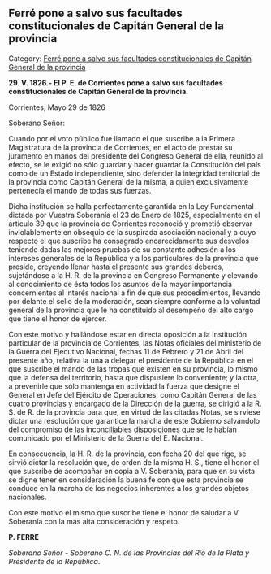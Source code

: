 ## Ferré pone a salvo sus facultades constitucionales de Capitán General de la provincia

Category: [Ferré pone a salvo sus facultades constitucionales de Capitán General de la provincia](http://descubrircorrientes.com.ar/2012/index.php/3729-historia-desde-1814-hasta-la-guerra-de-la-triple-alianza/documentos-oficiales-de-la-provincia-de-corrientes/ferre-pone-a-salvo-sus-facultades-constitucionales-de-capitan-general-de-la-provincia)

**29\. V. 1826.- El P. E. de Corrientes pone a salvo sus facultades constitucionales de Capitán General de la provincia.**

Corrientes, Mayo 29 de 1826

Soberano Señor:

Cuando por el voto público fue llamado el que suscribe a la Primera Magistratura de la provincia de Corrientes, en el acto de prestar su juramento en manos del presidente del Congreso General de ella, reunido al efecto, se le exigió no sólo guardar y hacer guardar la Constitución del país como de un Estado independiente, sino defender la integridad territorial de la provincia como Capitán General de la misma, a quien exclusivamente pertenecía el mando de todas sus fuerzas.

Dicha institución se halla perfectamente garantida en la Ley Fundamental dictada por Vuestra Soberanía el 23 de Enero de 1825, especialmente en el artículo 39 que la provincia de Corrientes reconoció y prometió observar inviolablemente en obsequio de la suspirada asociación nacional y a cuyo respecto el que suscribe ha consagrado encarecidamente sus desvelos teniendo dadas las mejores pruebas de su constante adhesión a los intereses generales de la República y a los particulares de la provincia que preside, creyendo llenar hasta el presente sus grandes deberes, sujetándose a la H. R. de la provincia en Congreso Permanente y elevando al conocimiento de ésta todos los asuntos de la mayor importancia concernientes al interés nacional a fin de que sus procedimientos, llevando por delante el sello de la moderación, sean siempre conforme a la voluntad general de la provincia que le ha constituido al desempeño del alto cargo que tiene el honor de ejercer.

Con este motivo y hallándose estar en directa oposición a la Institución particular de la provincia de Corrientes, las Notas oficiales del ministerio de la Guerra del Ejecutivo Nacional, fechas 11 de Febrero y 21 de Abril del presente año, relativa la una a delegar el presidente de la República en el que suscribe el mando de las tropas que existen en su provincia, lo mismo que la defensa del territorio, hasta que dispusiere lo conveniente; y la otra, a prevenirle que sólo mantenga en actividad la fuerza que designe el General en Jefe del Ejército de Operaciones, como Capitán General de las cuatro provincias y encargado de la Dirección de la guerra, se dirigió a la R. S. de R. de la provincia para que, en virtud de las citadas Notas, se sirviese dictar una resolución que garantice la marcha de este Gobierno salvándolo del compromiso de las inconciliables disposiciones que se le habían comunicado por el Ministerio de la Guerra del E. Nacional.

En consecuencia, la H. R. de la provincia, con fecha 20 del que rige, se sirvió dictar la resolución que, de orden de la misma H. S., tiene el honor el que suscribe de acompañar en copia a V. Soberanía, para que en su vista se digne tener en consideración la buena fe con que esta provincia se conduce en la marcha de los negocios inherentes a los grandes objetos nacionales.

Con este motivo el mismo que suscribe tiene el honor de saludar a V. Soberanía con la más alta consideración y respeto.

**P. FERRE**

_Soberano Señor - Soberano C. N. de las Provincias del Río de la Plata y Presidente de la República_.